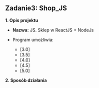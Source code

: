 ## Zadanie3: Shop_JS
  

**1. Opis projektu**
* **Nazwa:** JS. Sklep w ReactJS + NodeJs
* Program umożliwia:

    * [3.0] 
    * [3.5]
    * [4.0]
    * [4.5]
    * [5.0]

**2. Sposób działania**